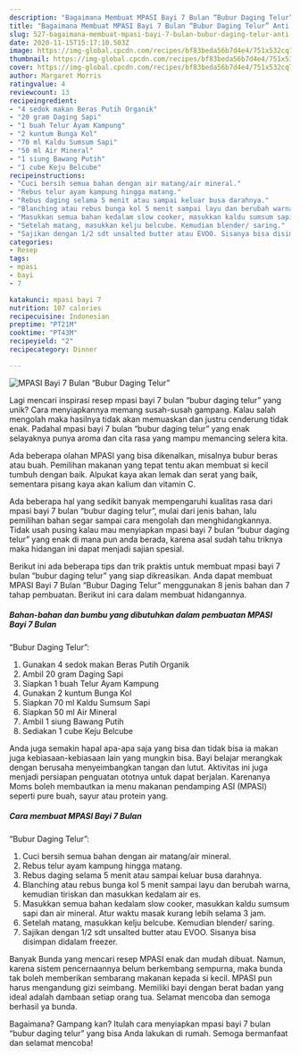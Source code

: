 ```yaml
---
description: "Bagaimana Membuat MPASI Bayi 7 Bulan “Bubur Daging Telur” Anti Gagal"
title: "Bagaimana Membuat MPASI Bayi 7 Bulan “Bubur Daging Telur” Anti Gagal"
slug: 527-bagaimana-membuat-mpasi-bayi-7-bulan-bubur-daging-telur-anti-gagal
date: 2020-11-15T15:17:10.503Z
image: https://img-global.cpcdn.com/recipes/bf83beda56b7d4e4/751x532cq70/mpasi-bayi-7-bulan-bubur-daging-telur-foto-resep-utama.jpg
thumbnail: https://img-global.cpcdn.com/recipes/bf83beda56b7d4e4/751x532cq70/mpasi-bayi-7-bulan-bubur-daging-telur-foto-resep-utama.jpg
cover: https://img-global.cpcdn.com/recipes/bf83beda56b7d4e4/751x532cq70/mpasi-bayi-7-bulan-bubur-daging-telur-foto-resep-utama.jpg
author: Margaret Morris
ratingvalue: 4
reviewcount: 13
recipeingredient:
- "4 sedok makan Beras Putih Organik"
- "20 gram Daging Sapi"
- "1 buah Telur Ayam Kampung"
- "2 kuntum Bunga Kol"
- "70 ml Kaldu Sumsum Sapi"
- "50 ml Air Mineral"
- "1 siung Bawang Putih"
- "1 cube Keju Belcube"
recipeinstructions:
- "Cuci bersih semua bahan dengan air matang/air mineral."
- "Rebus telur ayam kampung hingga matang."
- "Rebus daging selama 5 menit atau sampai keluar busa darahnya."
- "Blanching atau rebus bunga kol 5 menit sampai layu dan berubah warna, kemudian tiriskan dan masukkan kedalam air es."
- "Masukkan semua bahan kedalam slow cooker, masukkan kaldu sumsum sapi dan air mineral. Atur waktu masak kurang lebih selama 3 jam."
- "Setelah matang, masukkan kelju belcube. Kemudian blender/ saring."
- "Sajikan dengan 1/2 sdt unsalted butter atau EVOO. Sisanya bisa disimpan didalam freezer."
categories:
- Resep
tags:
- mpasi
- bayi
- 7

katakunci: mpasi bayi 7 
nutrition: 107 calories
recipecuisine: Indonesian
preptime: "PT21M"
cooktime: "PT43M"
recipeyield: "2"
recipecategory: Dinner

---
```



![MPASI Bayi 7 Bulan
“Bubur Daging Telur”](https://img-global.cpcdn.com/recipes/bf83beda56b7d4e4/751x532cq70/mpasi-bayi-7-bulan-bubur-daging-telur-foto-resep-utama.jpg)

Lagi mencari inspirasi resep mpasi bayi 7 bulan
“bubur daging telur” yang unik? Cara menyiapkannya memang susah-susah gampang. Kalau salah mengolah maka hasilnya tidak akan memuaskan dan justru cenderung tidak enak. Padahal mpasi bayi 7 bulan
“bubur daging telur” yang enak selayaknya punya aroma dan cita rasa yang mampu memancing selera kita.

Ada beberapa olahan MPASI yang bisa dikenalkan, misalnya bubur beras atau buah. Pemilihan makanan yang tepat tentu akan membuat si kecil tumbuh dengan baik. Alpukat kaya akan lemak dan serat yang baik, sementara pisang kaya akan kalium dan vitamin C.

Ada beberapa hal yang sedikit banyak mempengaruhi kualitas rasa dari mpasi bayi 7 bulan
“bubur daging telur”, mulai dari jenis bahan, lalu pemilihan bahan segar sampai cara mengolah dan menghidangkannya. Tidak usah pusing kalau mau menyiapkan mpasi bayi 7 bulan
“bubur daging telur” yang enak di mana pun anda berada, karena asal sudah tahu triknya maka hidangan ini dapat menjadi sajian spesial.


Berikut ini ada beberapa tips dan trik praktis untuk membuat mpasi bayi 7 bulan
“bubur daging telur” yang siap dikreasikan. Anda dapat membuat MPASI Bayi 7 Bulan
“Bubur Daging Telur” menggunakan 8 jenis bahan dan 7 tahap pembuatan. Berikut ini cara dalam membuat hidangannya.

<!--inarticleads1-->

##### Bahan-bahan dan bumbu yang dibutuhkan dalam pembuatan MPASI Bayi 7 Bulan
“Bubur Daging Telur”:

1. Gunakan 4 sedok makan Beras Putih Organik
1. Ambil 20 gram Daging Sapi
1. Siapkan 1 buah Telur Ayam Kampung
1. Gunakan 2 kuntum Bunga Kol
1. Siapkan 70 ml Kaldu Sumsum Sapi
1. Siapkan 50 ml Air Mineral
1. Ambil 1 siung Bawang Putih
1. Sediakan 1 cube Keju Belcube


Anda juga semakin hapal apa-apa saja yang bisa dan tidak bisa ia makan juga kebiasaan-kebiasaan lain yang mungkin bisa. Bayi belajar merangkak dengan berusaha menyeimbangkan tangan dan lutut. Aktivitas ini juga menjadi persiapan penguatan ototnya untuk dapat berjalan. Karenanya Moms boleh membautkan ia menu makanan pendamping ASI (MPASI) seperti pure buah, sayur atau protein yang. 

<!--inarticleads2-->

##### Cara membuat MPASI Bayi 7 Bulan
“Bubur Daging Telur”:

1. Cuci bersih semua bahan dengan air matang/air mineral.
1. Rebus telur ayam kampung hingga matang.
1. Rebus daging selama 5 menit atau sampai keluar busa darahnya.
1. Blanching atau rebus bunga kol 5 menit sampai layu dan berubah warna, kemudian tiriskan dan masukkan kedalam air es.
1. Masukkan semua bahan kedalam slow cooker, masukkan kaldu sumsum sapi dan air mineral. Atur waktu masak kurang lebih selama 3 jam.
1. Setelah matang, masukkan kelju belcube. Kemudian blender/ saring.
1. Sajikan dengan 1/2 sdt unsalted butter atau EVOO. Sisanya bisa disimpan didalam freezer.


Banyak Bunda yang mencari resep MPASI enak dan mudah dibuat. Namun, karena sistem pencernaannya belum berkembang sempurna, maka bunda tak boleh memberikan sembarang makanan kepada si kecil. MPASI pun harus mengandung gizi seimbang. Memiliki bayi dengan berat badan yang ideal adalah dambaan setiap orang tua. Selamat mencoba dan semoga berhasil ya bunda. 

Bagaimana? Gampang kan? Itulah cara menyiapkan mpasi bayi 7 bulan
“bubur daging telur” yang bisa Anda lakukan di rumah. Semoga bermanfaat dan selamat mencoba!
